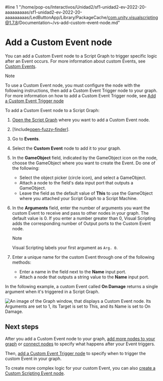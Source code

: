 #line 1 "/home/pop-os/Interactivos/Unidad2/sf1-unidad2-ev-2022-20-aaaaaaaaas/sf1-unidad2-ev-2022-20-aaaaaaaaas/LedButtonApp/Library/PackageCache/com.unity.visualscripting@1.7.8/Documentation~/vs-add-custom-event-node.md"
# Add a Custom Event node

You can add a Custom Event node to a Script Graph to trigger specific logic after an Event occurs. For more information about custom Events, see [Custom Events](vs-custom-events.md).

> [!NOTE]
> To use a Custom Event node, you must configure the node with the following instructions, then add a Custom Event Trigger node to your graph. For more information on how to add a Custom Event Trigger node, see [Add a Custom Event Trigger node](vs-add-custom-event-node-trigger.md)

To add a Custom Event node to a Script Graph: 

1. [Open the Script Graph](vs-open-graph-edit.md) where you want to add a Custom Event node. 

2. [!include[open-fuzzy-finder](./snippets/vs-open-fuzzy-finder.md)]. 
 
3. Go to **Events**.

4. Select the **Custom Event** node to add it to your graph.

5. In the **GameObject** field, indicated by the GameObject icon on the node, choose the GameObject where you want to create the Event. Do one of the following: 

    - Select the object picker (circle icon), and select a GameObject.
    - Attach a node to the field's data input port that outputs a GameObject. 
    - Leave the field as the default value of **This** to use the GameObject where you attached your Script Graph to a Script Machine.

6. In the **Arguments** field, enter the number of arguments you want the custom Event to receive and pass to other nodes in your graph. The default value is 0. If you enter a number greater than 0, Visual Scripting adds the corresponding number of Output ports to the Custom Event node.

    > [!NOTE]
    > Visual Scripting labels your first argument as `Arg. 0`.

7. Enter a unique name for the custom Event through one of the following methods: 

   - Enter a name in the field next to the **Name** input port. 
   - Attach a node that outputs a string value to the **Name** input port. 

In the following example, a custom Event called **On Damage** returns a single argument when it's triggered in a Script Graph. 

![An image of the Graph window, that displays a Custom Event node. Its Arguments are set to 1, its Target is set to This, and its Name is set to On Damage.](images/vs-events-custom-event-node.png)


## Next steps 

After you add a Custom Event node to your graph, [add more nodes to your graph](vs-add-node-to-graph.md) or [connect nodes](vs-creating-connections.md) to specify what happens after your Event triggers. 

Then, [add a Custom Event Trigger node](vs-add-custom-event-node-trigger.md) to specify when to trigger the custom Event in your graph. 

To create more complex logic for your custom Event, you can also [create a Custom Scripting Event node](vs-create-own-custom-event-node.md).


